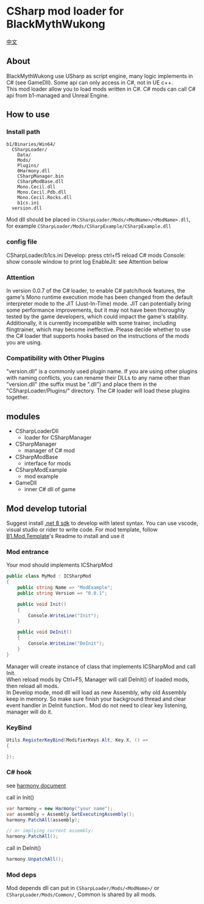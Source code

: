 # CSharp mod loader for BlackMythWukong

[中文](README.md)

## About

BlackMythWukong use USharp as script engine, many logic implements in C# (see GameDll). Some api can only access in C#, not in UE c++.  
This mod loader allow you to load mods written in C#. C# mods can call C# api from b1-managed and Unreal Engine.  

## How to use

### Install path
```
b1/Binaries/Win64/
  CSharpLoader/
    Data/
    Mods/
    Plugins/
    0Harmony.dll
    CSharpManager.bin
    CSharpModBase.dll
    Mono.Cecil.dll
    Mono.Cecil.Pdb.dll
    Mono.Cecil.Rocks.dll
    b1cs.ini
  version.dll
```

Mod dll should be placed in `CSharpLoader/Mods/<ModName>/<ModName>.dll`, for example `CSharpLoader/Mods/CSharpExample/CSharpExample.dll`

### config file
CSharpLoader/b1cs.ini
Develop: press ctrl+f5 reload C# mods
Console: show console window to print log
EnableJit: see Attention below

### Attention

In version 0.0.7 of the C# loader, to enable C# patch/hook features, the game's Mono runtime execution mode has been changed from the default interpreter mode to the JIT (Just-In-Time) mode. JIT can potentially bring some performance improvements, but it may not have been thoroughly tested by the game developers, which could impact the game's stability. Additionally, it is currently incompatible with some trainer, including flingtrainer, which may become ineffective. Please decide whether to use the C# loader that supports hooks based on the instructions of the mods you are using.

### Compatibility with Other Plugins

"version.dll" is a commonly used plugin name. If you are using other plugins with naming conflicts, you can rename their DLLs to any name other than "version.dll" (the suffix must be ".dll") and place them in the "CSharpLoader/Plugins/" directory. The C# loader will load these plugins together.

## modules

- CSharpLoaderDll
  - loader for CSharpManager
- CSharpManager
  - manager of C# mod
- CSharpModBase
  - interface for mods
- CSharpModExample
  - mod example
- GameDll
  - inner C# dll of game

## Mod develop tutorial

Suggest install [.net 8 sdk](https://dotnet.microsoft.com/) to develop with latest syntax.
You can use vscode, visual studio or rider to write code.
For mod template, follow [B1.Mod.Template](https://github.com/BlackMythWukongMods/B1.Mod.Template)'s Readme to install and use it

### Mod entrance

Your mod should implements ICSharpMod

```C#
public class MyMod : ICSharpMod
{
    public string Name => "ModExample";
    public string Version => "0.0.1";

    public void Init()
    {
        Console.WriteLine("Init");
    }

    public void DeInit()
    {
        Console.WriteLine("DeInit");
    }
}
```

Manager will create instance of class that implements ICSharpMod and call Init.  
When reload mods by Ctrl+F5, Manager will call DeInit() of loaded mods, then reload all mods.  
In Develop mode, mod dll will load as new Assembly, why old Assembly keep in memory. So make sure finish your background thread and clear event handler in DeInit function..
Mod do not need to clear key listening, manager will do it.


### KeyBind

```C#
Utils.RegisterKeyBind(ModifierKeys.Alt, Key.X, () =>
{

});
```


### C# hook
see [harmony document](https://harmony.pardeike.net/articles/patching.html)

call in Init()
```C#
var harmony = new Harmony("your name");
var assembly = Assembly.GetExecutingAssembly();
harmony.PatchAll(assembly);

// or implying current assembly:
harmony.PatchAll();
```

call in DeInit()
```C#
harmony.UnpatchAll();
```

### Mod deps
Mod depends dll can put in `CSharpLoader/Mods/<ModName>/` or `CSharpLoader/Mods/Common/`, Common is shared by all mods.
